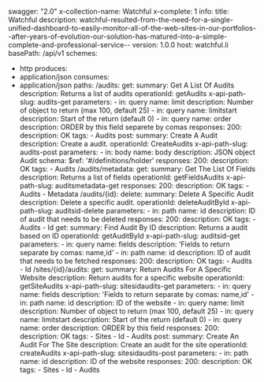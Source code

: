 swagger: "2.0"
x-collection-name: Watchful
x-complete: 1
info:
  title: Watchful
  description: watchful-resulted-from-the-need-for-a-single-unified-dashboard-to-easily-monitor-all-of-the-web-sites-in-our-portfolios--after-years-of-evolution-our-solution-has-matured-into-a-simple-complete-and-professional-service--
  version: 1.0.0
host: watchful.li
basePath: /api/v1
schemes:
- http
produces:
- application/json
consumes:
- application/json
paths:
  /audits:
    get:
      summary: Get A List Of Audits
      description: Returns a list of audits
      operationId: getAudits
      x-api-path-slug: audits-get
      parameters:
      - in: query
        name: limit
        description: Number of object to return (max 100, default 25)
      - in: query
        name: limitstart
        description: Start of the return (default 0)
      - in: query
        name: order
        description: ORDER by this field separete by comas
      responses:
        200:
          description: OK
      tags:
      - Audits
    post:
      summary: Create A Audit
      description: Create a audit.
      operationId: CreateAudits
      x-api-path-slug: audits-post
      parameters:
      - in: body
        name: body
        description: JSON object Audit
        schema:
          $ref: '#/definitions/holder'
      responses:
        200:
          description: OK
      tags:
      - Audits
  /audits/metadata:
    get:
      summary: Get The List Of Fields
      description: Returns a list of fields
      operationId: getFieldsAudits
      x-api-path-slug: auditsmetadata-get
      responses:
        200:
          description: OK
      tags:
      - Audits
      - Metadata
  /audits/{id}:
    delete:
      summary: Delete A Specific Audit
      description: Delete a specific audit.
      operationId: deleteAuditById
      x-api-path-slug: auditsid-delete
      parameters:
      - in: path
        name: id
        description: ID of audit that needs to be deleted
      responses:
        200:
          description: OK
      tags:
      - Audits
      - Id
    get:
      summary: Find Audit By ID
      description: Returns a audit based on ID
      operationId: getAuditById
      x-api-path-slug: auditsid-get
      parameters:
      - in: query
        name: fields
        description: 'Fields to return separate by comas: name,id'
      - in: path
        name: id
        description: ID of audit that needs to be fetched
      responses:
        200:
          description: OK
      tags:
      - Audits
      - Id
  /sites/{id}/audits:
    get:
      summary: Return Audits For A Specific Website
      description: Return audits for a specific website
      operationId: getSiteAudits
      x-api-path-slug: sitesidaudits-get
      parameters:
      - in: query
        name: fields
        description: 'Fields to return separate by comas: name,id'
      - in: path
        name: id
        description: ID of the website
      - in: query
        name: limit
        description: Number of object to return (max 100, default 25)
      - in: query
        name: limitstart
        description: Start of the return (default 0)
      - in: query
        name: order
        description: ORDER by this field
      responses:
        200:
          description: OK
      tags:
      - Sites
      - Id
      - Audits
    post:
      summary: Create An Audit For The Site
      description: Create an audit for the site
      operationId: createAudits
      x-api-path-slug: sitesidaudits-post
      parameters:
      - in: path
        name: id
        description: ID of the website
      responses:
        200:
          description: OK
      tags:
      - Sites
      - Id
      - Audits